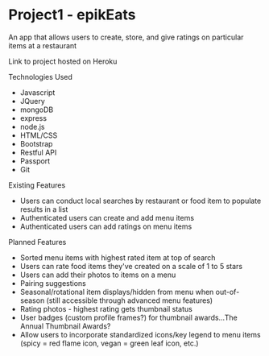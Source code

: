 # Project1 - epikEats
An app that allows users to create, store, and give ratings on particular items at a restaurant

Link to project hosted on Heroku

Technologies Used
* Javascript
* JQuery
* mongoDB
* express
* node.js
* HTML/CSS
* Bootstrap
* Restful API
* Passport
* Git

Existing Features
* Users can conduct local searches by restaurant or food item to populate results in a list
* Authenticated users can create and add menu items
* Authenticated users can add ratings on menu items


Planned Features
* Sorted menu items with highest rated item at top of search
* Users can rate food items they've created on a scale of 1 to 5 stars
* Users can add their photos to items on a menu
* Pairing suggestions
* Seasonal/rotational item displays/hidden from menu when out-of-season (still accessible through advanced menu features)
* Rating photos - highest rating gets thumbnail status
* User badges (custom profile frames?) for thumbnail awards…The Annual Thumbnail Awards?
* Allow users to incorporate standardized icons/key legend to menu items (spicy = red flame icon, vegan = green leaf icon, etc.)
